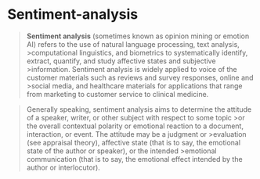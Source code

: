 # Sentiment-analysis

>**Sentiment analysis** (sometimes known as opinion mining or emotion AI) refers to the use of natural language processing, text analysis, >computational linguistics, and biometrics to systematically identify, extract, quantify, and study affective states and subjective >information. Sentiment analysis is widely applied to voice of the customer materials such as reviews and survey responses, online and >social media, and healthcare materials for applications that range from marketing to customer service to clinical medicine.

>Generally speaking, sentiment analysis aims to determine the attitude of a speaker, writer, or other subject with respect to some topic >or the overall contextual polarity or emotional reaction to a document, interaction, or event. The attitude may be a judgment or >evaluation (see appraisal theory), affective state (that is to say, the emotional state of the author or speaker), or the intended >emotional communication (that is to say, the emotional effect intended by the author or interlocutor).

